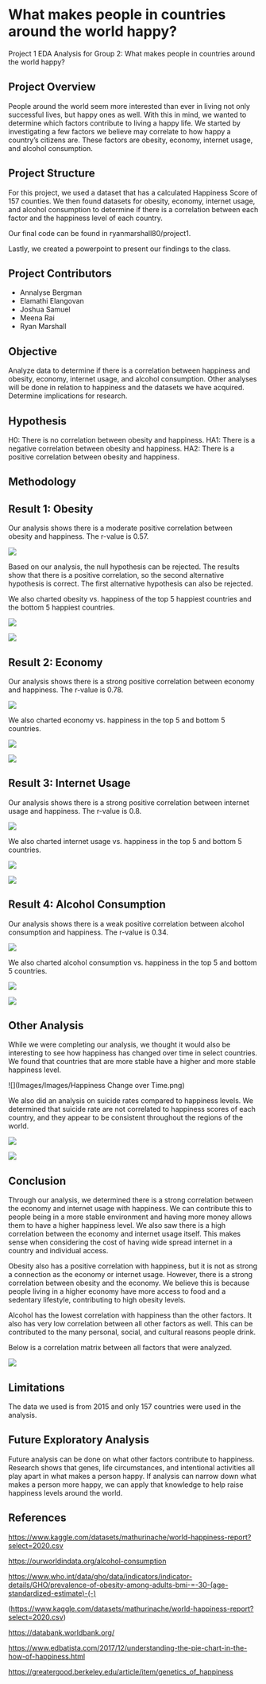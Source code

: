 # What makes people in countries around the world happy?
Project 1 EDA Analysis for Group 2:
What makes people in countries around the world happy?


## Project Overview

People around the world seem more interested than ever in living not only successful lives, but happy ones as well. With this in mind, we wanted to determine which factors contribute to living a happy life. We started by investigating a few factors we believe may correlate to how happy a country’s citizens are. These factors are obesity, economy, internet usage, and alcohol consumption. 

## Project Structure

For this project, we used a dataset that has a calculated Happiness Score of 157 counties. We then found datasets for obesity, economy, internet usage, and alcohol consumption to determine if there is a correlation between each factor and the happiness level of each country. 

Our final code can be found in ryanmarshall80/project1.

Lastly, we created a powerpoint to present our findings to the class. 

## Project Contributors

- Annalyse Bergman
- Elamathi Elangovan
- Joshua Samuel
- Meena Rai
- Ryan Marshall

## Objective

Analyze data to determine if there is a correlation between happiness and obesity, economy, internet usage, and alcohol consumption. Other analyses will be done in relation to happiness and the datasets we have acquired. Determine implications for research. 

## Hypothesis

H0: There is no correlation between obesity and happiness.
HA1: There is a negative correlation between obesity and happiness.
HA2: There is a positive correlation between obesity and happiness.

## Methodology



## Result 1: Obesity

Our analysis shows there is a moderate positive correlation between obesity and happiness. The r-value is 0.57.

![](Images/happiness_vs_obesity.png)

Based on our analysis, the null hypothesis can be rejected. The results show that there is a positive correlation, so the second alternative hypothesis is correct. The first alternative hypothesis can also be rejected. 

We also charted obesity vs. happiness of the top 5 happiest countries and the bottom 5 happiest countries. 

![](Images/obe_country_f.png)

![](Images/obe_country_l.png)

## Result 2: Economy

Our analysis shows there is a strong positive correlation between economy and happiness. The r-value is 0.78. 

![](Images/happiness_vs_economy.png)

We also charted economy vs. happiness in the top 5 and bottom 5 countries.

![](Images/gdp_country_f.png)

![](Images/gdp_country_l.png)

## Result 3: Internet Usage

Our analysis shows there is a strong positive correlation between internet usage and happiness. The r-value is 0.8.

![](Images/happiness_vs_internet.png)

We also charted internet usage vs. happiness in the top 5 and bottom 5 countries.

![](Images/int_country_f.png)

![](Images/int_country_l.png)

## Result 4: Alcohol Consumption

Our analysis shows there is a weak positive correlation between alcohol consumption and happiness. The r-value is 0.34. 

![](Images/happiness_vs_alcohol.png)

We also charted alcohol consumption vs. happiness in the top 5 and bottom 5 countries. 

![](Images/alc_country_f.png)

![](Images/alc_country_l.png)

## Other Analysis

While we were completing our analysis, we thought it would also be interesting to see how happiness has changed over time in select countries. We found that countries that are more stable have a higher and more stable happiness level.

![](Images/Images/Happiness Change over Time.png)

We also did an analysis on suicide rates compared to happiness levels. We determined that suicide rate are not correlated to happiness scores of each country, and they appear to be consistent throughout the regions of the world.

![](figure_9.png)

![](figure_10.png)

## Conclusion

Through our analysis, we determined there is a strong correlation between the economy and internet usage with happiness. We can contribute this to people being in a more stable environment and having more money allows them to have a higher happiness level. We also saw there is a high correlation between the economy and internet usage itself. This makes sense when considering the cost of having wide spread internet in a country and individual access. 

Obesity also has a positive correlation with happiness, but it is not as strong a connection as the economy or internet usage. However, there is a strong correlation between obesity and the economy. We believe this is because people living in a higher economy have more access to food and a sedentary lifestyle, contributing to high obesity levels. 

Alcohol has the lowest correlation with happiness than the other factors. It also has very low correlation between all other factors as well. This can be contributed to the many personal, social, and cultural reasons people drink. 

Below is a correlation matrix between all factors that were analyzed. 

![](Images/figure_5.png)

## Limitations

The data we used is from 2015 and only 157 countries were used in the analysis. 

## Future Exploratory Analysis

Future analysis can be done on what other factors contribute to happiness. Research shows that genes, life circumstances, and intentional activities all play apart in what makes a person happy. If analysis can narrow down what makes a person more happy, we can apply that knowledge to help raise happiness levels around the world. 

## References

https://www.kaggle.com/datasets/mathurinache/world-happiness-report?select=2020.csv

https://ourworldindata.org/alcohol-consumption

https://www.who.int/data/gho/data/indicators/indicator-details/GHO/prevalence-of-obesity-among-adults-bmi-=-30-(age-standardized-estimate)-(-) 

(https://www.kaggle.com/datasets/mathurinache/world-happiness-report?select=2020.csv)

https://databank.worldbank.org/ 

https://www.edbatista.com/2017/12/understanding-the-pie-chart-in-the-how-of-happiness.html

https://greatergood.berkeley.edu/article/item/genetics_of_happiness

